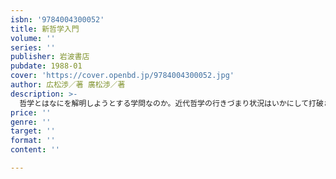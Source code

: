 ```yaml
---
isbn: '9784004300052'
title: 新哲学入門
volume: ''
series: ''
publisher: 岩波書店
pubdate: 1988-01
cover: 'https://cover.openbd.jp/9784004300052.jpg'
author: 広松渉／著 廣松渉／著
description: >-
  哲学とはなにを解明しようとする学問なのか。近代哲学の行きづまり状況はいかにして打破されるべきか。従来の物的世界像から事的世界観への転回をはかって独自の哲学体系を構想し各方面に波紋を投じている著者が、認識、存在、実践の三つの側面から、私たちを捉えている近代的世界観の根底的批判を展開し、新しい知の枠組への案内を試みる。
price: ''
genre: ''
target: ''
format: ''
content: ''

---
```

